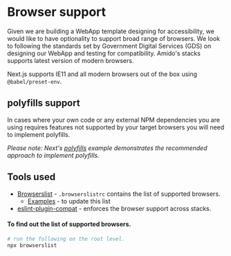 # Browser support

Given we are building a WebApp template designing for accessibility, we would
like to have optionality to support broad range of browsers. We look to
following the standards set by Government Digital Services (GDS) on designing
our WebApp and testing for compatibility. Amido's stacks supports latest version
of modern browsers.

Next.js supports IE11 and all modern browsers out of the box using
`@babel/preset-env`.

## polyfills support

In cases where your own code or any external NPM dependencies you are using
requires features not supported by your target browsers you will need to
implement polyfills.

_Please note: Next's
[polyfills](https://github.com/zeit/next.js/tree/canary/examples/with-polyfills)
example demonstrates the recommended approach to implement polyfills._

## Tools used

- [Browserslist](https://github.com/browserslist/browserslist) -
  `.browserslistrc` contains the list of supported browsers.
  - [Examples](https://github.com/browserslist/browserslist-example) - to update
    this list
- [eslint-plugin-compat](https://www.npmjs.com/package/eslint-plugin-compat) -
  enforces the browser support across stacks.

#### To find out the list of supported browsers.

```bash
# run the following on the root level.
npx browserslist
```
